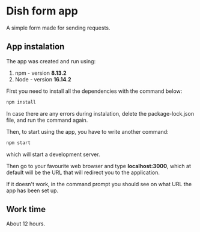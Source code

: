 # Dish form app

A simple form made for sending requests.

## App instalation
The app was created and run using:
1) npm - version **8.13.2**
2) Node - version **16.14.2**

First you need to install all the dependencies with the command below:

```javascript
npm install
```

In case there are any errors during instalation, delete the package-lock.json file, and run the command again.

Then, to start using the app, you have to write another command:

```javascript
npm start
```

which will start a development server.

Then go to your favourite web browser and type **localhost:3000**,
which at default will be the URL that will redirect you to the application.

If it doesn't work, in the command prompt you should see on what URL the app has been set up.


## Work time
About 12 hours.